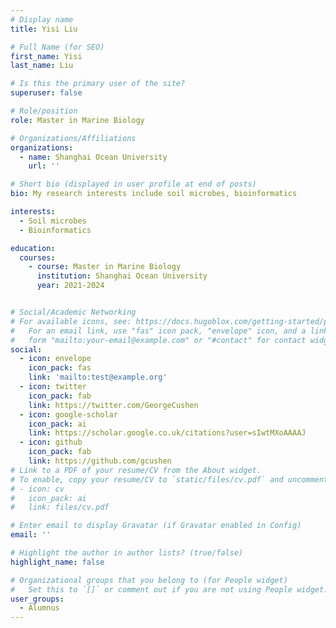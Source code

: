 ```yaml
---
# Display name
title: Yisi Liu

# Full Name (for SEO)
first_name: Yisi
last_name: Liu

# Is this the primary user of the site?
superuser: false

# Role/position
role: Master in Marine Biology

# Organizations/Affiliations
organizations:
  - name: Shanghai Ocean University
    url: ''

# Short bio (displayed in user profile at end of posts)
bio: My research interests include soil microbes, bioinformatics

interests:
  - Soil microbes
  - Bioinformatics

education:
  courses:
    - course: Master in Marine Biology
      institution: Shanghai Ocean University
      year: 2021-2024


# Social/Academic Networking
# For available icons, see: https://docs.hugoblox.com/getting-started/page-builder/#icons
#   For an email link, use "fas" icon pack, "envelope" icon, and a link in the
#   form "mailto:your-email@example.com" or "#contact" for contact widget.
social:
  - icon: envelope
    icon_pack: fas
    link: 'mailto:test@example.org'
  - icon: twitter
    icon_pack: fab
    link: https://twitter.com/GeorgeCushen
  - icon: google-scholar
    icon_pack: ai
    link: https://scholar.google.co.uk/citations?user=sIwtMXoAAAAJ
  - icon: github
    icon_pack: fab
    link: https://github.com/gcushen
# Link to a PDF of your resume/CV from the About widget.
# To enable, copy your resume/CV to `static/files/cv.pdf` and uncomment the lines below.
# - icon: cv
#   icon_pack: ai
#   link: files/cv.pdf

# Enter email to display Gravatar (if Gravatar enabled in Config)
email: ''

# Highlight the author in author lists? (true/false)
highlight_name: false

# Organizational groups that you belong to (for People widget)
#   Set this to `[]` or comment out if you are not using People widget.
user_groups:
  - Alumnus
---
```


